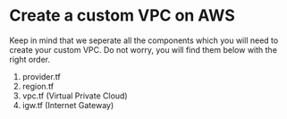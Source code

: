 # Create a custom VPC on AWS

Keep in mind that we seperate all the components which you will need to create your custom VPC. Do not worry, you will find them below with the right order.

1. provider.tf
2. region.tf
3. vpc.tf (Virtual Private Cloud)
4. igw.tf (Internet Gateway)
